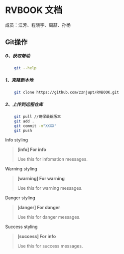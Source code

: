# RVBOOK 文档

成员：江芳、程晓宇、周喆、孙杨


## Git操作
##### 0、获取帮助
```bash
    git --help
```
##### 1、克隆到本地
```bash
    git clone https://github.com/zznjupt/RVBOOK.git
```
##### 2、上传到远程仓库
```bash
    git pull //确保最新版本
    git add .
    git commit -m"XXXX"
    git push
```

Info styling
> **[info] For info**
>
> Use this for infomation messages.

Warning styling
> **[warning] For warning**
>
> Use this for warning messages.

Danger styling
> **[danger] For danger**
>
> Use this for danger messages.

Success styling
> **[success] For info**
>
> Use this for success messages.